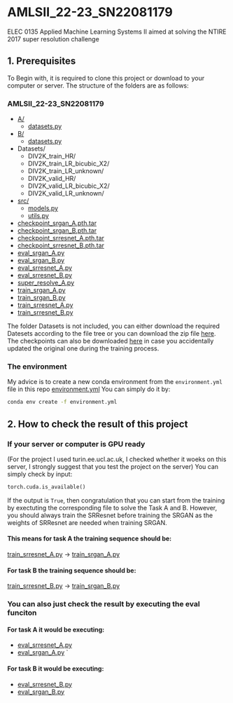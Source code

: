 # AMLSII_22-23_SN22081179
ELEC 0135 Applied Machine Learning Systems II aimed at solving the NTIRE 2017 super resolution challenge


## 1. Prerequisites
To Begin with, it is required to clone this project or download to your computer or server. The structure of the folders are as follows:

### AMLSII_22-23_SN22081179

* [A/](./A)
  * [datasets.py](./A/datasets.py)
* [B/](./B)
  * [datasets.py](./B/datasets.py)
* Datasets/
  * DIV2K_train_HR/
  * DIV2K_train_LR_bicubic_X2/
  * DIV2K_train_LR_unknown/
  * DIV2K_valid_HR/
  * DIV2K_valid_LR_bicubic_X2/
  * DIV2K_valid_LR_unknown/
* [src/](./src)
  * [models.py](./src/models.py)
  * [utils.py](./src/utils.py)
* [checkpoint_srgan_A.pth.tar](./checkpoint_srgan_A.pth.tar)
* [checkpoint_srgan_B.pth.tar](./checkpoint_srgan_B.pth.tar)
* [checkpoint_srresnet_A.pth.tar](./checkpoint_srresnet_A.pth.tar)
* [checkpoint_srresnet_B.pth.tar](./checkpoint_srresnet_B.pth.tar)
* [eval_srgan_A.py](./eval_srgan_A.py)
* [eval_srgan_B.py](./eval_srgan_B.py)
* [eval_srresnet_A.py](./eval_srresnet_A.py)
* [eval_srresnet_B.py](./eval_srresnet_B.py)
* [super_resolve_A.py](./super_resolve_A.py)
* [train_srgan_A.py](./train_srgan_A.py)
* [train_srgan_B.py](./train_srgan_B.py)
* [train_srresnet_A.py](./train_srresnet_A.py)
* [train_srresnet_B.py](./train_srresnet_B.py)

The folder Datasets is not included, you can either download the required Datesets according to the file tree or you can download the zip file [here](https://drive.google.com/file/d/10lEX7Jo9BJv3Ve2bW1-RuMCyoY3MJ0l8/view?usp=sharing). The checkpoints can also be downloaded [here](https://drive.google.com/file/d/1IwYsMsFN71HugFLTRjOX1CGaXkLCsBis/view?usp=sharing) in case you accidentally updated the original one during the training process.

### The environment

My advice is to create a new conda environment from the `environment.yml` file in this repo [environment.yml](./environment.yml)
You can simply do it by: 

```bash
conda env create -f environment.yml
```

## 2. How to check the result of this project

### If your server or computer is GPU ready

(For the project I used turin.ee.ucl.ac.uk, I checked whether it woeks on this server, I strongly suggest that you test the project on the server)
You can simply check by input:

```python
torch.cuda.is_available()
```

If the output is `True`, then congratulation that you can start from the training by exectuting the corresponding file to solve the Task A and B. However, you should always train the SRResnet before training the SRGAN as the weights of SRResnet are needed when training SRGAN.

#### This means for task A the training sequence should be:

[train_srresnet_A.py](./train_srresnet_A.py) -> [train_srgan_A.py](./train_srgan_A.py)

#### For task B the training sequence should be:

[train_srresnet_B.py](./train_srresnet_B.py) -> [train_srgan_B.py](./train_srgan_B.py)

### You can also just check the result by executing the eval funciton

#### For task A it would be executing:


* [eval_srresnet_A.py](./eval_srresnet_A.py)
* [eval_srgan_A.py](./eval_srgan_A.py)
`

#### For task B it would be executing:


* [eval_srresnet_B.py](./eval_srresnet_B.py)
* [eval_srgan_B.py](./eval_srgan_B.py)

